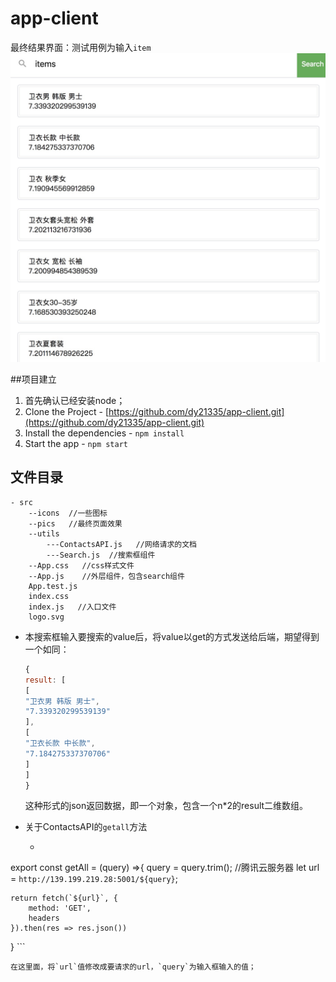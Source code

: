 # app-client

最终结果界面：测试用例为输入`item`
![image](https://raw.githubusercontent.com/dy21335/app-client/master/src/pics/show.jpg)



##项目建立

1. 首先确认已经安装node；
2. Clone the Project - [https://github.com/dy21335/app-client.git](https://github.com/dy21335/app-client.git)
3. Install the dependencies - `npm install`
4. Start the app - `npm start`



## 文件目录

```
- src
 	--icons  //一些图标
 	--pics   //最终页面效果
    --utils
    	---ContactsAPI.js   //网络请求的文档
    	---Search.js  //搜索框组件
    --App.css   //css样式文件
    --App.js    //外层组件，包含search组件
    App.test.js
    index.css	
    index.js   //入口文件
    logo.svg
```

+ 本搜索框输入要搜索的value后，将value以get的方式发送给后端，期望得到一个如同：

  ```javascript
  {
  result: [
  [
  "卫衣男 韩版 男士",
  "7.339320299539139"
  ],
  [
  "卫衣长款 中长款",
  "7.184275337370706"
  ]
  ]
  }
  ```

  这种形式的json返回数据，即一个对象，包含一个n*2的result二维数组。

+ 关于ContactsAPI的`getall`方法

  + ```javascript
export const getAll = (query) =>{
    query = query.trim();
    //腾讯云服务器
    let url = `http://139.199.219.28:5001/${query}`;

    return fetch(`${url}`, {
        method: 'GET',
        headers
    }).then(res => res.json())
}
    ```

    在这里面，将`url`值修改成要请求的url，`query`为输入框输入的值；

